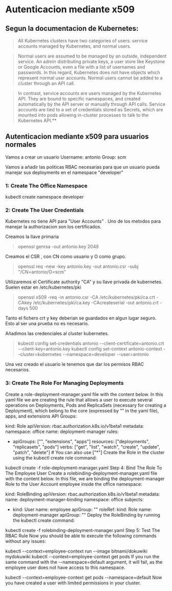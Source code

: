 # Autenticacion mediante x509

## Segun la documentacion de Kubernetes:

>All Kubernetes clusters have two categories of users: service accounts managed by Kubernetes, and normal users.

>Normal users are assumed to be managed by an outside, independent service. An admin distributing private keys, a user store like Keystone or Google Accounts, even a file with a list of usernames and passwords. In this regard, Kubernetes does not have objects which represent normal user accounts. Normal users cannot be added to a cluster through an API call.

>In contrast, service accounts are users managed by the Kubernetes API. They are bound to specific namespaces, and created automatically by the API server or manually through API calls. Service accounts are tied to a set of credentials stored as Secrets, which are mounted into pods allowing in-cluster processes to talk to the Kubernetes API.**

## Autenticacion mediante x509 para usuarios normales

Vamos a crear un usuario 
Username: antonio
Group: scm

Vamos a añadir las politicas RBAC necesarias para que un usuario pueda manejar sus deployments en el namespace "developer"


### 1: Create The Office Namespace

kubectl create namespace developer

### 2: Create The User Credentials

 Kubernetes no tiene API para "User Accounts" . Uno de los metodos para manejar la authorizacion son los certificados.

Creamos la llave primaria

>openssl genrsa -out antonio.key 2048

Creamos el CSR , con CN como usuario y O como grupo.

>openssl req -new -key antonio.key -out antonio.csr -subj "/CN=antonio/O=scm"

Utilizaremos el Certificate authority "CA" y su llave privada  de kubernetes. Suelen estar en /etc/kubernetes/pki


>openssl x509 -req -in antonio.csr -CA /etc/kubernetes/pki/ca.crt -CAkey /etc/kubernetes/pki/ca.key -CAcreateserial -out antonio.crt -days 500

Tanto el fichero crt y key deberian se guardados en algun lugar seguro. Esto al ser una prueba no es necesario.

Añadimos las credenciales al cluster kubernetes.


>kubectl config set-credentials antonio --client-certificate=antonio.crt  --client-key=antonio.key
>kubectl config set-context antonio-context --cluster=kubernetes  --namespace=developer --user=antonio

Una vez creado el usuario le tenemos que dar los permisos RBAC necesarios.


### 3: Create The Role For Managing Deployments
Create a role-deployment-manager.yaml file with the content below. In this yaml file we are creating the rule that allows a user to execute several operations on Deployments, Pods and ReplicaSets (necessary for creating a Deployment), which belong to the core (expressed by “” in the yaml file), apps, and extensions API Groups:

kind: Role
apiVersion: rbac.authorization.k8s.io/v1beta1
metadata:
  namespace: office
  name: deployment-manager
rules:
- apiGroups: ["", "extensions", "apps"]
  resources: ["deployments", "replicasets", "pods"]
  verbs: ["get", "list", "watch", "create", "update", "patch", "delete"] # You can also use ["*"]
Create the Role in the cluster using the kubectl create role command:

kubectl create -f role-deployment-manager.yaml
Step 4: Bind The Role To The Employee User
Create a rolebinding-deployment-manager.yaml file with the content below. In this file, we are binding the deployment-manager Role to the User Account employee inside the office namespace:

kind: RoleBinding
apiVersion: rbac.authorization.k8s.io/v1beta1
metadata:
  name: deployment-manager-binding
  namespace: office
subjects:
- kind: User
  name: employee
  apiGroup: ""
roleRef:
  kind: Role
  name: deployment-manager
  apiGroup: ""
Deploy the RoleBinding by running the kubectl create command:

kubectl create -f rolebinding-deployment-manager.yaml
Step 5: Test The RBAC Rule
Now you should be able to execute the following commands without any issues:

kubectl --context=employee-context run --image bitnami/dokuwiki mydokuwiki
kubectl --context=employee-context get pods
If you run the same command with the --namespace=default argument, it will fail, as the employee user does not have access to this namespace.

kubectl --context=employee-context get pods --namespace=default
Now you have created a user with limited permissions in your cluster.
